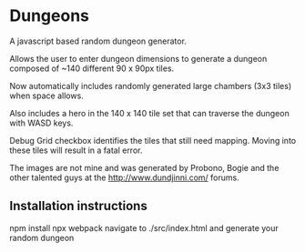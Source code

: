 Dungeons
=========

A javascript based random dungeon generator.

Allows the user to enter dungeon dimensions to generate a dungeon composed of ~140 different 90 x 90px tiles.

Now automatically includes randomly generated large chambers (3x3 tiles) when space allows.

Also includes a hero in the 140 x 140 tile set that can traverse the dungeon with WASD keys.

Debug Grid checkbox identifies the tiles that still need mapping. Moving into these tiles will result in a fatal error.

The images are not mine and was generated by Probono, Bogie and the other talented guys at the http://www.dundjinni.com/ forums.

Installation instructions
-------------------------

npm install
npx webpack
navigate to ./src/index.html and generate your random dungeon






